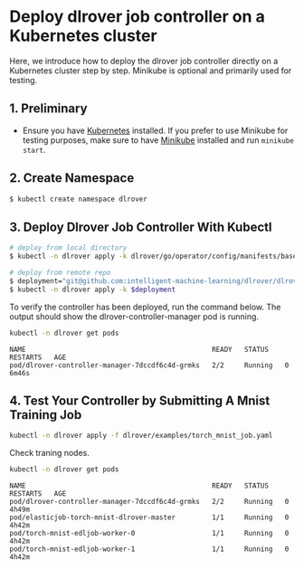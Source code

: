 # Deploy dlrover job controller on a Kubernetes cluster

Here, we introduce how to deploy the dlrover job controller directly on a Kubernetes cluster step by step. Minikube is optional and primarily used for testing.

## 1. Preliminary
- Ensure you have [Kubernetes](https://kubernetes.io/docs/home/) installed. If you prefer to use Minikube for testing purposes, make sure to have [Minikube](https://minikube.sigs.k8s.io/docs/start/) installed and run `minikube start`.

## 2. Create Namespace

```bash
$ kubectl create namespace dlrover
```

## 3. Deploy Dlrover Job Controller With Kubectl

```bash
# deploy from local directory
$ kubectl -n dlrover apply -k dlrover/go/operator/config/manifests/bases

# deploy from remote repo
$ deployment="git@github.com:intelligent-machine-learning/dlrover/dlrover/go/operator/config/manifests/bases/?ref=master"
$ kubectl -n dlrover apply -k $deployment
```

To verify the controller has been deployed, run the command below. The output should show the dlrover-controller-manager pod is running.

```bash
kubectl -n dlrover get pods
```

```
NAME                                              READY   STATUS    RESTARTS   AGE
pod/dlrover-controller-manager-7dccdf6c4d-grmks   2/2     Running   0          6m46s
```

## 4. Test Your Controller by Submitting A Mnist Training Job

```bash
kubectl -n dlrover apply -f dlrover/examples/torch_mnist_job.yaml
```

Check traning nodes.

```bash
kubectl -n dlrover get pods
```
```
NAME                                              READY   STATUS    RESTARTS   AGE
pod/dlrover-controller-manager-7dccdf6c4d-grmks   2/2     Running   0          4h49m
pod/elasticjob-torch-mnist-dlrover-master         1/1     Running   0          4h42m
pod/torch-mnist-edljob-worker-0                   1/1     Running   0          4h42m
pod/torch-mnist-edljob-worker-1                   1/1     Running   0          4h42m
```